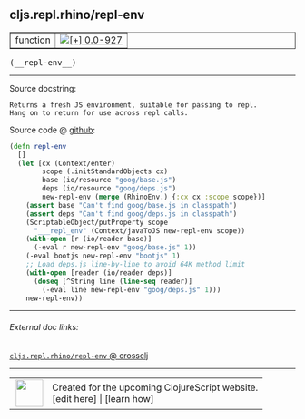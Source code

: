 ## cljs.repl.rhino/repl-env



 <table border="1">
<tr>
<td>function</td>
<td><a href="https://github.com/cljsinfo/cljs-api-docs/tree/0.0-927"><img valign="middle" alt="[+] 0.0-927" title="Added in 0.0-927" src="https://img.shields.io/badge/+-0.0--927-lightgrey.svg"></a> </td>
</tr>
</table>


 <samp>
(__repl-env__)<br>
</samp>

---





Source docstring:

```
Returns a fresh JS environment, suitable for passing to repl.
Hang on to return for use across repl calls.
```


Source code @ [github](https://github.com/clojure/clojurescript/blob/r2655/src/clj/cljs/repl/rhino.clj#L140-L160):

```clj
(defn repl-env
  []
  (let [cx (Context/enter)
        scope (.initStandardObjects cx)
        base (io/resource "goog/base.js")
        deps (io/resource "goog/deps.js")
        new-repl-env (merge (RhinoEnv.) {:cx cx :scope scope})]
    (assert base "Can't find goog/base.js in classpath")
    (assert deps "Can't find goog/deps.js in classpath")
    (ScriptableObject/putProperty scope
      "___repl_env" (Context/javaToJS new-repl-env scope))
    (with-open [r (io/reader base)]
      (-eval r new-repl-env "goog/base.js" 1))
    (-eval bootjs new-repl-env "bootjs" 1)
    ;; Load deps.js line-by-line to avoid 64K method limit
    (with-open [reader (io/reader deps)]
      (doseq [^String line (line-seq reader)]
        (-eval line new-repl-env "goog/deps.js" 1)))
    new-repl-env))
```

<!--
Repo - tag - source tree - lines:

 <pre>
clojurescript @ r2655
└── src
    └── clj
        └── cljs
            └── repl
                └── <ins>[rhino.clj:140-160](https://github.com/clojure/clojurescript/blob/r2655/src/clj/cljs/repl/rhino.clj#L140-L160)</ins>
</pre>

-->

---



###### External doc links:

[`cljs.repl.rhino/repl-env` @ crossclj](http://crossclj.info/fun/cljs.repl.rhino/repl-env.html)<br>

---

 <table>
<tr><td>
<img valign="middle" align="right" width="48px" src="http://i.imgur.com/Hi20huC.png">
</td><td>
Created for the upcoming ClojureScript website.<br>
[edit here] | [learn how]
</td></tr></table>

[edit here]:https://github.com/cljsinfo/cljs-api-docs/blob/master/cljsdoc/cljs.repl.rhino_repl-env.cljsdoc
[learn how]:https://github.com/cljsinfo/cljs-api-docs/wiki/cljsdoc-files

<!--

This information was too distracting to show to readers, but I'll leave it
commented here since it is helpful to:

- pretty-print the data used to generate this document
- and show how to retrieve that data



The API data for this symbol:

```clj
{:ns "cljs.repl.rhino",
 :name "repl-env",
 :signature ["[]"],
 :history [["+" "0.0-927"]],
 :type "function",
 :full-name-encode "cljs.repl.rhino_repl-env",
 :source {:code "(defn repl-env\n  []\n  (let [cx (Context/enter)\n        scope (.initStandardObjects cx)\n        base (io/resource \"goog/base.js\")\n        deps (io/resource \"goog/deps.js\")\n        new-repl-env (merge (RhinoEnv.) {:cx cx :scope scope})]\n    (assert base \"Can't find goog/base.js in classpath\")\n    (assert deps \"Can't find goog/deps.js in classpath\")\n    (ScriptableObject/putProperty scope\n      \"___repl_env\" (Context/javaToJS new-repl-env scope))\n    (with-open [r (io/reader base)]\n      (-eval r new-repl-env \"goog/base.js\" 1))\n    (-eval bootjs new-repl-env \"bootjs\" 1)\n    ;; Load deps.js line-by-line to avoid 64K method limit\n    (with-open [reader (io/reader deps)]\n      (doseq [^String line (line-seq reader)]\n        (-eval line new-repl-env \"goog/deps.js\" 1)))\n    new-repl-env))",
          :title "Source code",
          :repo "clojurescript",
          :tag "r2655",
          :filename "src/clj/cljs/repl/rhino.clj",
          :lines [140 160]},
 :full-name "cljs.repl.rhino/repl-env",
 :docstring "Returns a fresh JS environment, suitable for passing to repl.\nHang on to return for use across repl calls."}

```

Retrieve the API data for this symbol:

```clj
;; from Clojure REPL
(require '[clojure.edn :as edn])
(-> (slurp "https://raw.githubusercontent.com/cljsinfo/cljs-api-docs/catalog/cljs-api.edn")
    (edn/read-string)
    (get-in [:symbols "cljs.repl.rhino/repl-env"]))
```

-->
